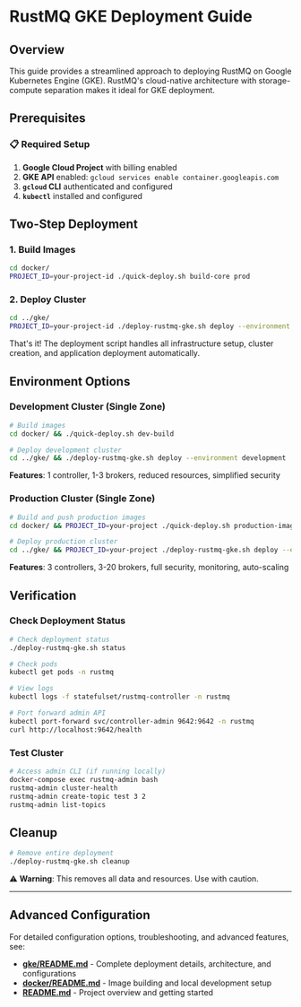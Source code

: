 # RustMQ GKE Deployment Guide

## Overview

This guide provides a streamlined approach to deploying RustMQ on Google Kubernetes Engine (GKE). RustMQ's cloud-native architecture with storage-compute separation makes it ideal for GKE deployment.

## Prerequisites

### 📋 Required Setup
1. **Google Cloud Project** with billing enabled
2. **GKE API** enabled: `gcloud services enable container.googleapis.com`
3. **`gcloud` CLI** authenticated and configured
4. **`kubectl`** installed and configured

## Two-Step Deployment

### 1. Build Images
```bash
cd docker/
PROJECT_ID=your-project-id ./quick-deploy.sh build-core prod
```

### 2. Deploy Cluster
```bash
cd ../gke/
PROJECT_ID=your-project-id ./deploy-rustmq-gke.sh deploy --environment production
```

That's it! The deployment script handles all infrastructure setup, cluster creation, and application deployment automatically.

## Environment Options

### Development Cluster (Single Zone)
```bash
# Build images
cd docker/ && ./quick-deploy.sh dev-build

# Deploy development cluster
cd ../gke/ && ./deploy-rustmq-gke.sh deploy --environment development
```

**Features**: 1 controller, 1-3 brokers, reduced resources, simplified security

### Production Cluster (Single Zone)  
```bash
# Build and push production images
cd docker/ && PROJECT_ID=your-project ./quick-deploy.sh production-images

# Deploy production cluster
cd ../gke/ && PROJECT_ID=your-project ./deploy-rustmq-gke.sh deploy --environment production
```

**Features**: 3 controllers, 3-20 brokers, full security, monitoring, auto-scaling

## Verification

### Check Deployment Status
```bash
# Check deployment status
./deploy-rustmq-gke.sh status

# Check pods
kubectl get pods -n rustmq

# View logs
kubectl logs -f statefulset/rustmq-controller -n rustmq

# Port forward admin API
kubectl port-forward svc/controller-admin 9642:9642 -n rustmq
curl http://localhost:9642/health
```

### Test Cluster
```bash
# Access admin CLI (if running locally)
docker-compose exec rustmq-admin bash
rustmq-admin cluster-health
rustmq-admin create-topic test 3 2
rustmq-admin list-topics
```

## Cleanup

```bash
# Remove entire deployment
./deploy-rustmq-gke.sh cleanup
```

⚠️ **Warning**: This removes all data and resources. Use with caution.

---

## Advanced Configuration

For detailed configuration options, troubleshooting, and advanced features, see:

- **[gke/README.md](../gke/README.md)** - Complete deployment details, architecture, and configurations
- **[docker/README.md](../docker/README.md)** - Image building and local development setup
- **[README.md](../README.md)** - Project overview and getting started